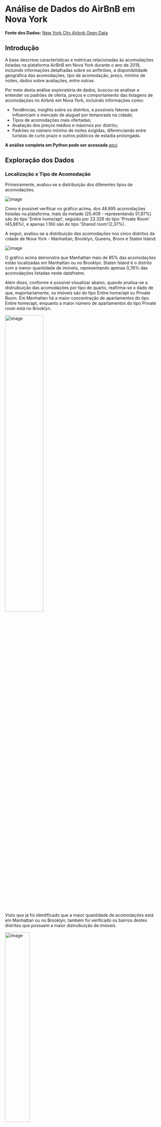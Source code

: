 # Análise de Dados do AirBnB em Nova York

**Fonte dos Dados:** [New York City Airbnb Open Data](https://www.kaggle.com/datasets/dgomonov/new-york-city-airbnb-open-data/data)

## Introdução

A base descreve características e métricas relacionadas às acomodações listadas na plataforma AirBnB em Nova York durante o ano de 2019, incluindo informações detalhadas sobre os anfitriões, a disponibilidade geográfica das acomodações, tipo de acomodação, preço, mínimo de noites, dados sobre avaliações, entre outras.

Por meio desta análise exploratória de dados, buscou-se analisar e entender os padrões de oferta, preços e comportamento das listagens de acomodações no Airbnb em Nova York, incluindo informações como:

- Tendências, insights sobre os distritos, e possíveis fatores que influenciam o mercado de aluguel por temporada na cidade;
- Tipos de acomodações mais ofertadas;
- Avaliação dos preços médios e máximos por distrito;
- Padrões no número mínimo de noites exigidas, diferenciando entre turistas de curto prazo e outros públicos de estadia prolongada.

**A análise completa em Python pode ser acessada** [aqui](https://github.com/laissapadilha/Python-NYC_AirBnB/blob/66052aeff4e96553d444741df10692b787c3a4b9/airbnb_nyc.ipynb)

## Exploração dos Dados

### Localização x Tipo de Acomodação

Primeiramente, avaliou-se a distribuição dos diferentes tipos de acomodações.

![image](https://github.com/user-attachments/assets/30163649-3927-4c8e-94f3-7db4809145dc)

Como é possível verificar no gráfico acima, dos 48.895 acomodações listadas na plataforma, mais da metade (25.409 - representando 51,97%) são do tipo 'Entire home/apt', seguido por 22.326 do tipo 'Private Room' (45,66%), e apenas 1.160 são do tipo 'Shared room'(2,37%).

A seguir, avaliou-se a distribuição das acomodações nos cinco distritos da cidade de Nova York - Manhattan, Brooklyn, Queens, Bronx e Staten Island.

![image](https://github.com/user-attachments/assets/773741eb-dc09-43d6-bc66-6aeaa4dcb15e)

O gráfico acima demonstra que Manhattan mais de 85% das acomodações estão localizadas em Manhattan ou no Brooklyn. Staten Island é o distrito com a menor quantidade de imóveis, representando apenas 0,76% das acomodações listadas neste dataframe.

Além disso, conforme é possível visualizar abaixo, quando analisa-se a distruibuição das acomodações por tipo de quarto, reafirma-se o dado de que, majoritariamente, os imóveis são do tipo Entire home/apt ou Private Room. Em Manhattan há a maior concentração de apartamentos do tipo Entire home/apt, enquanto a maior número de apartamentos do tipo Private room está no Brooklyn.

<img src="https://github.com/user-attachments/assets/5af7f445-6547-4e90-8f0e-f5d151a7c2c7" alt="image" width="50%">

Visto que já foi identificado que a maior quantidade de acomodações está em Manhattan ou no Brooklyn, também foi verificado os bairros destes distritos que possuem a maior distruibuição de imóveis.

<img src="https://github.com/user-attachments/assets/d9a28168-f3a9-48b8-99cc-e51df1ab7c67" alt="image" width="40%">

Quando avalia-se os top 10 bairros com mais acomodações listadas, é possível verifcar que embora as duas primeiras posições sejam ocupadas por bairros localizados no distrito do Brooklyn, Manhattan possui cerca cerca de 100 imóveis a mais neste ranking, representando um total de 6 bairros, dois a mais que no Brooklyn.

### Preços

Conforme podemos verificar na tabela abaixo, o preço médio da diária é de US$ 152.72, com um desvio padrão de US$ 240.15. Este desvio padrão pode ser considerado elevado, indicando que há uma alta dispersão ou variabilidade dos preços em relação à média. Quando avaliamos os quartis, pode-se perceber que a maior parte das acomodações possui diária pouco maior que a média e estão nos três primeiros quartis.

<img src="https://github.com/user-attachments/assets/cca6061c-143b-4043-8acd-3cf2fd38985a" alt="image" width="50%">

Com base nos gráficos abaixo, cabe citar os seguintes pontos:

* Brooklyn, Manhattan e Queens tem o mesmo preço máximo;
* Com exceção de Staten Island, demais distritos possuem o mesmo preço mínimo;
* O maior preço médio de diárias está em Manhattan, e o menor, no Bronx;
* No Bronx e Queens o tipo de quarto mais caro é o Private Room (e não o Entire home/apt conforme seria esperado);
* A diária mínima para Staten Island é a maior quando comparada aos demais distrito;
* A mediana - número central de uma lista de dados organizados de forma crescente, é relativamente inferior a média independentemente do tipo de quarto e distrito. A maior diferença é percebida nos quartos do tipo Entire home/apt em Manhattan e Staten Island (aproximadamente US$ 58 e US$ 74, respectivamente).

![image](https://github.com/user-attachments/assets/9914c3bc-6c96-4fb0-925a-9f25f5fbc67a)

### Preço x Tipo de Acomodação

É possível verificar abaixo que as acomodações mais caras estão no Queens, Brooklyn e Manhattan, sendo que este último distrito, possui a maior quantidade de imóveis dentre os mais caros. Chama a atenção que temos quartos do tipo Private Room entre os mais caros, e não somente Entire home/apt.

<img src="https://github.com/user-attachments/assets/c8805c54-924f-43d1-ad63-8317e164cec7" alt="image" width="50%">

### Mínimo de Noites

Conforme pode ser verificado abaixo, de forma geral, a média do mínimo de noites é 7, com um desvio padrão relativamente alto de 20 noites. Além disso, chama a atenção o máximo de noites relacionado na base, que é de 1250 noites (aproximadamente 42 meses).

<img src="https://github.com/user-attachments/assets/dcd4125b-f191-447b-8872-a08f63cc0307" alt="image" width="50%">

A seguir, o número mínimo de noite foi separado em alguns intervalos:

<img src="https://github.com/user-attachments/assets/630bbafe-520c-4874-847c-6810ca264219" alt="image" width="30%">

<img src="https://github.com/user-attachments/assets/2e82d5f2-f8c8-4700-91a3-763261b6a4d3" alt="image" width="50%">

Conforme verifica-se acima, mais de 98% das acomodações listadas exigem um mínimo de noites de até 30 dias, sendo um percentual superior a 86% para apartamentos com mínimo de noites de até 10 dias. Quando analisamos a distribuiçao do diferentes room_types nas faixas de mínimo de noites, também identificamos uma elevada concentração de acomodações na faixa de até 30 dias.

### Mínimo de Noites x Localização

A seguir, avaliou-se a média, mediana, moda, mínimo e máximo de noites por distrito.

<img src="https://github.com/user-attachments/assets/111f73cc-72a1-4fb7-aace-d78e4e77087e" alt="image" width="40%">

Quando olhamos para a média, o Bronx possui a menor média de noites, enquanto Manhattan, a maior. 

Com relação à Mediana, verifica-se que esta é igual a 2 noites tanto no Brooklyn como em Manhattan, e para os demais distritos, igual a 2.

Já a Moda (valor que mais se repete num conjunto de valores), é igual a 2 noites no Brooklyn e Staten Island, e a 1 noite nos demais distritos.

Novamente o máximo de noites chama a atenção, e podemos verificar que a acomodação com o maior número mínimo de noites está localizado em Manhattan. Adicionalmento, no Brooklyn também temos um imóvel com mínimo de noites superior a 1 ano (999 noites - aproximadamente 33 meses), assim como no Queens (500 noites - aproximadamente 17 meses).

### Mínimo de Noites x Preço

Conforme verifica-se abaixo, as acomodações com mínimo de diárias superior a 365 apresentam a menor média de preços. Chama a atenção que os apartamentos com mínimo de diárias maior que 90 até 180 noites, apresenta média maior que o dobro das demais faixas.

<img src="https://github.com/user-attachments/assets/e47b8371-25ed-4acf-a0f3-bcc76203137f" alt="image" width="30%">

### Avaliações

Quando olhamos apenas para as acomodações que mais receberam avaliações, é possível identificar que estão localizados no Queens, Manhattan e Brooklyn. Não temos imóveis no Bronx e Staten Island entre os que mais receberam avaliações.

<img src="https://github.com/user-attachments/assets/7c711d0e-f7b1-46c7-b759-ecafc731f3b9" alt="image" width="80%">

Adicionalmente, foi possível identificar que um total de 10.051 acomodações não receberam nenhuma avaliação. A partir disso, verificou-se qual o percentual de acomodações por distrito que não receberam nenhuma avaliação. Tais informações estão exibidas no gráfico abaixo.

![image](https://github.com/user-attachments/assets/529e5cb1-8e29-49d1-bc3e-1d5903d9e1a6)


## Considerações Finais
Nova York é uma metrópole globalmente conhecida como centro de negócios e destino turístico vibrante. Está dividida em cinco distritos, sendo eles: Manhattan, Brooklyn, Queens, Bronx e Staten Island.

Manhattan e Brooklyn são as regiões mais populares e turísticas. Manhattan, mesmo sendo menor em área, possui a maior densidade demográfica, inúmeras atrações turísticas, além de ser o epicentro financeiro da cidade. 

Enquanto isso, o Brooklyn se destaca como o distrito mais populoso e um verdadeiro caldeirão cultural, com bairros que respiram história e arte.

O Queens, o maior distrito em extensão, é pouco explorado por turistas, mas está estrategicamente localizado próximo aos principais aeroportos da cidade. Nos últimos anos, passou por um desenvolvimento significativo, com foco na construção e renovação de prédios residenciais, elevando assim os custos de moradia.

O Bronx, embora seja pouco visitado por turistas pois, infelizmente, muitas vezes é associado à pobreza e criminalidade, possui alguns atrativos relavantes, como o Jardim Zoológico do Bronx e o Yankee Stadium, palco de grandes eventos esportivos.

Por fim, Staten Island, é o distrito mais meridional e menos conhecido, oferecendo um refúgio tranquilo e uma atmosfera suburbana, contrastando fortemente com a agitação do resto da cidade.

Nova York é conhecida por seus preços elevados, desde diárias de hotéis até o custo de vida em geral. Quando olhamos para a plataforma AirBnB - plataforma online que permite às pessoas alugar acomodações alternativas aos hotéis tradicionais, onde os anfitriões disponibilizam desde quartos individuais a casas inteiras para viajantes, as acomodações listadas na cidade de Nova York corroboram com as características gerais da cidade, quanto aos custos elevados, distritos mais caros e populares. Após EDA realizada, os principais insights foram:

* Mais da metade das acomodações listadas são do tipo Entire home/apt inteiros, sendo que somado aos apartamentos do tipo Private, somam mais de 97% dos apartamentos analisados. Pouco mais de 2% dos apartamentos são do tipo Shared room. Esta distribuição dos tipos de apartamento pode refletir tanto a preferência como o orçamento dos visitantes - a diária de apartamentos inteiros ou quartos privados costuma ser mais cara;

* A popularidade dos distritos de Manhattan e Brooklyn reflete na quantidade de acomodações ofertadas nestas regiões - mais de 85% dos imóveis relacionados no dataset;

* O Queens possui cerca de 12% das acomodações listadas, o que pode estar somente relacionado somente a sua maior extensão geográfica ou também ao desenvolvimento observado nos últimos anos;

* Um percentual superior a 98% dos apartamentos exige um mínimo de noites de até 30 dias, independetemente do room_type;

* Manhattan e Brooklyn, em linha com sua popularidade, possuem as maiores médias de diária. Quando olhamos para o valor máximo de diária, além destes dois distrito, também no Queens observa-se o valor de US$ 10.000. O preço das diárias de uma forma geral reforçam a fama que a cidade de Nova York tem de possuir preços elevados.

* Chama a atenção a oferta de apartamentos com mínimo de noites superior a 30 dias, o que pode indicar que os imóveis listados na plataforma não são direcionado somente a turistas, mas também a outros públicos, que precisam ficam um prazo superior na cidade por um prazo maior. Os alugueis por mínimo de noite superior a 365 dias tendem a possuir a diária mais barata.

* Verfica-se um percentual elevado de acomodações sem avaliação, pode-se supor que são apartamentos listados mais recentemente na plataforma e por este motivo ainda não tiveram avaliações.
